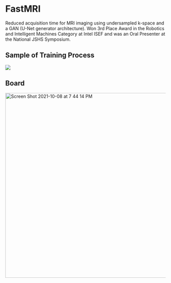 # FastMRI

Reduced acquisition time for MRI imaging using undersampled k-space and a GAN (U-Net generator architecture). Won 3rd Place Award in the Robotics and Intelligent Machines Category at Intel ISEF and was an Oral Presenter at the National JSHS Symposium. 

## Sample of Training Process
![](isef-demo.gif)

## Board

<img width="580" alt="Screen Shot 2021-10-08 at 7 44 14 PM" src="https://user-images.githubusercontent.com/17458166/136641343-c3a380e5-ca56-41b7-b19a-e54eb1668bd7.png">
